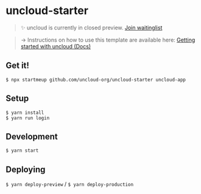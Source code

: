 # uncloud-starter
> ✨ uncloud is currently in closed preview. [Join waitinglist](https://getuncloud.com/waitinglist)

> → Instructions on how to use this template are available here: [Getting started with uncloud (Docs)](https://docs.getuncloud.com/docs/intro)

## Get it!
`$ npx startmeup github.com/uncloud-org/uncloud-starter uncloud-app`

## Setup
`$ yarn install`  
`$ yarn run login`

## Development
`$ yarn start`

## Deploying
`$ yarn deploy-preview` / `$ yarn deploy-production`